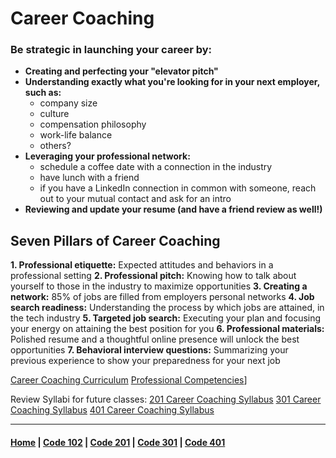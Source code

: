 # Career Coaching

### Be strategic in launching your career by:
- **Creating and perfecting your "elevator pitch"**
- **Understanding exactly what you're looking for in your next employer, such as:**
    - company size
    - culture
    - compensation philosophy
    - work-life balance
    - others?
- **Leveraging your professional network:**
    - schedule a coffee date with a connection in the industry
    - have lunch with a friend
    - if you have a LinkedIn connection in common with someone, reach out to your mutual contact and ask for an intro
- **Reviewing and update your resume (and have a friend review as well!)**

## Seven Pillars of Career Coaching
**1. Professional etiquette:**
Expected attitudes and behaviors in a professional setting
**2. Professional pitch:**
Knowing how to talk about yourself to those in the industry to maximize opportunities
**3. Creating a network:**
85% of jobs are filled from employers personal networks
**4. Job search readiness:**
Understanding the process by which jobs are attained, in the tech industry
**5. Targeted job search:**
Executing your plan and focusing your energy on attaining the best position for you
**6. Professional materials:**
Polished resume and a thoughtful online presence will unlock the best opportunities
**7. Behavioral interview questions:**
Summarizing your previous experience to show your preparedness for your next job

[Career Coaching Curriculum](https://codefellows.github.io/common_curriculum/career_coaching/)
[Professional Competencies](https://codefellows.github.io/common_curriculum/career_coaching/common/professional-competencies)]

Review Syllabi for future classes:
[201 Career Coaching Syllabus](https://codefellows.github.io/common_curriculum/career_coaching/201/)
[301 Career Coaching Syllabus](https://codefellows.github.io/common_curriculum/career_coaching/301/)
[401 Career Coaching Syllabus](https://codefellows.github.io/common_curriculum/career_coaching/401/)


***

#### [Home](README.md) | [Code 102](102.md) | [Code 201](201.md) | [Code 301](301.md) | [Code 401](401.md)
